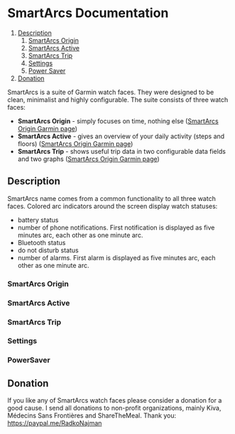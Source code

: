 # SmartArcs Documentation

1. [Description](#description)
    1. [SmartArcs Origin](#smartarcs-origin)
    2. [SmartArcs Active](#smartarcs-active)
    3. [SmartArcs Trip](#smartarcs-trip)
    4. [Settings](#settings)
    5. [Power Saver](#power-saver)
2. [Donation](#donation)

SmartArcs is a suite of Garmin watch faces. They were designed to be clean, minimalist and highly configurable. The suite consists of three watch faces:
* **SmartArcs Origin** - simply focuses on time, nothing else ([SmartArcs Origin Garmin page](https://apps.garmin.com/en-US/apps/3f5e481a-5f9e-4764-b2d5-5e9b174e2a98))
* **SmartArcs Active** - gives an overview of your daily activity (steps and floors) ([SmartArcs Origin Garmin page](https://apps.garmin.com/en-US/apps/073e2cbc-f25e-44b9-ab59-4966fa5abbd6))
* **SmartArcs Trip** - shows useful trip data in two configurable data fields and two graphs ([SmartArcs Origin Garmin page](https://apps.garmin.com/en-US/apps/a1bfdf21-bde7-4d63-925f-a6a04cb84aff))

## Description

SmartArcs name comes from a common functionality to all three watch faces. Colored arc indicators around the screen display watch statuses:
* battery status
* number of phone notifications. First notification is displayed as five minutes arc, each other as one minute arc.
* Bluetooth status
* do not disturb status
* number of alarms. First alarm is displayed as five minutes arc, each other as one minute arc.

### SmartArcs Origin

### SmartArcs Active

### SmartArcs Trip

### Settings

### PowerSaver

## Donation

If you like any of SmartArcs watch faces please consider a donation for a good cause. I send all donations to non-profit organizations, mainly Kiva, Médecins Sans Frontières and ShareTheMeal. Thank you: https://paypal.me/RadkoNajman

